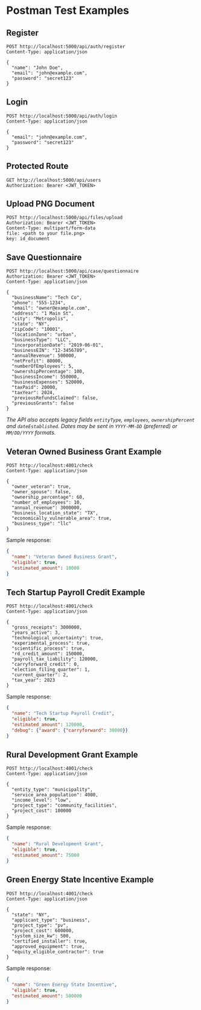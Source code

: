 # Postman Test Examples

## Register
```http
POST http://localhost:5000/api/auth/register
Content-Type: application/json

{
  "name": "John Doe",
  "email": "john@example.com",
  "password": "secret123"
}
```

## Login
```http
POST http://localhost:5000/api/auth/login
Content-Type: application/json

{
  "email": "john@example.com",
  "password": "secret123"
}
```

## Protected Route
```http
GET http://localhost:5000/api/users
Authorization: Bearer <JWT_TOKEN>
```

## Upload PNG Document
```http
POST http://localhost:5000/api/files/upload
Authorization: Bearer <JWT_TOKEN>
Content-Type: multipart/form-data
file: <path to your file.png>
key: id_document
```

## Save Questionnaire
```http
POST http://localhost:5000/api/case/questionnaire
Authorization: Bearer <JWT_TOKEN>
Content-Type: application/json

{
  "businessName": "Tech Co",
  "phone": "555-1234",
  "email": "owner@example.com",
  "address": "1 Main St",
  "city": "Metropolis",
  "state": "NY",
  "zipCode": "10001",
  "locationZone": "urban",
  "businessType": "LLC",
  "incorporationDate": "2019-06-01",
  "businessEIN": "12-3456789",
  "annualRevenue": 500000,
  "netProfit": 80000,
  "numberOfEmployees": 5,
  "ownershipPercentage": 100,
  "businessIncome": 550000,
  "businessExpenses": 520000,
  "taxPaid": 20000,
  "taxYear": 2024,
  "previousRefundsClaimed": false,
  "previousGrants": false
}
```

*The API also accepts legacy fields `entityType`, `employees`, `ownershipPercent` and `dateEstablished`. Dates may be sent in `YYYY-MM-DD` (preferred) or `MM/DD/YYYY` formats.*

## Veteran Owned Business Grant Example
```http
POST http://localhost:4001/check
Content-Type: application/json

{
  "owner_veteran": true,
  "owner_spouse": false,
  "ownership_percentage": 60,
  "number_of_employees": 10,
  "annual_revenue": 3000000,
  "business_location_state": "TX",
  "economically_vulnerable_area": true,
  "business_type": "llc"
}
```

Sample response:

```json
{
  "name": "Veteran Owned Business Grant",
  "eligible": true,
  "estimated_amount": 10000
}
```

## Tech Startup Payroll Credit Example

```http
POST http://localhost:4001/check
Content-Type: application/json

{
  "gross_receipts": 3000000,
  "years_active": 3,
  "technological_uncertainty": true,
  "experimental_process": true,
  "scientific_process": true,
  "rd_credit_amount": 150000,
  "payroll_tax_liability": 120000,
  "carryforward_credit": 0,
  "election_filing_quarter": 1,
  "current_quarter": 2,
  "tax_year": 2023
}
```

Sample response:

```json
{
  "name": "Tech Startup Payroll Credit",
  "eligible": true,
  "estimated_amount": 120000,
  "debug": {"award": {"carryforward": 30000}}
}
```

## Rural Development Grant Example

```http
POST http://localhost:4001/check
Content-Type: application/json

{
  "entity_type": "municipality",
  "service_area_population": 4000,
  "income_level": "low",
  "project_type": "community_facilities",
  "project_cost": 100000
}
```

Sample response:

```json
{
  "name": "Rural Development Grant",
  "eligible": true,
  "estimated_amount": 75000
}
```

## Green Energy State Incentive Example
```http
POST http://localhost:4001/check
Content-Type: application/json

{
  "state": "NY",
  "applicant_type": "business",
  "project_type": "pv",
  "project_cost": 600000,
  "system_size_kw": 500,
  "certified_installer": true,
  "approved_equipment": true,
  "equity_eligible_contractor": true
}
```

Sample response:
```json
{
  "name": "Green Energy State Incentive",
  "eligible": true,
  "estimated_amount": 500000
}
```
